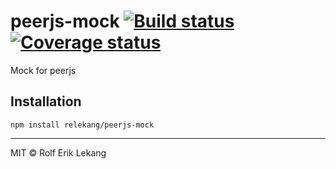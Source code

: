 # peerjs-mock [![Build status](https://ci.frigg.io/badges/relekang/peerjs-mock/)](https://ci.frigg.io/relekang/peerjs-mock/last/) [![Coverage status](https://ci.frigg.io/badges/coverage/relekang/peerjs-mock/)](https://ci.frigg.io/relekang/peerjs-mock/last/)

Mock for peerjs

## Installation

```
npm install relekang/peerjs-mock
```


----------------------

MIT © Rolf Erik Lekang
